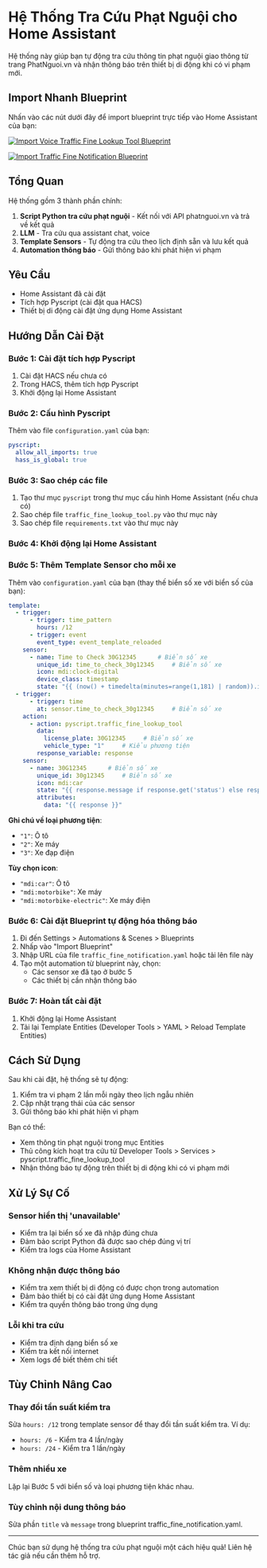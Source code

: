 # Hệ Thống Tra Cứu Phạt Nguội cho Home Assistant

Hệ thống này giúp bạn tự động tra cứu thông tin phạt nguội giao thông từ trang PhatNguoi.vn và nhận thông báo trên thiết bị di động khi có vi phạm mới.

## Import Nhanh Blueprint

Nhấn vào các nút dưới đây để import blueprint trực tiếp vào Home Assistant của bạn:

[![Import Voice Traffic Fine Lookup Tool Blueprint](https://my.home-assistant.io/badges/blueprint_import.svg)](https://my.home-assistant.io/redirect/blueprint_import/?blueprint_url=https://raw.githubusercontent.com/smarthomeblack/home-assistant/refs/heads/main/tracuuphatnguoi/traffic_fine_lookup_full_llm.yaml)

[![Import Traffic Fine Notification Blueprint](https://my.home-assistant.io/badges/blueprint_import.svg)](https://my.home-assistant.io/redirect/blueprint_import/?blueprint_url=https://raw.githubusercontent.com/smarthomeblack/home-assistant/refs/heads/main/tracuuphatnguoi/traffic_fine_notification.yaml)

## Tổng Quan

Hệ thống gồm 3 thành phần chính:
1. **Script Python tra cứu phạt nguội** - Kết nối với API phatnguoi.vn và trả về kết quả
2. **LLM** - Tra cứu qua assistant chat, voice
3. **Template Sensors** - Tự động tra cứu theo lịch định sẵn và lưu kết quả
4. **Automation thông báo** - Gửi thông báo khi phát hiện vi phạm

## Yêu Cầu

- Home Assistant đã cài đặt
- Tích hợp Pyscript (cài đặt qua HACS)
- Thiết bị di động cài đặt ứng dụng Home Assistant

## Hướng Dẫn Cài Đặt

### Bước 1: Cài đặt tích hợp Pyscript

1. Cài đặt HACS nếu chưa có
2. Trong HACS, thêm tích hợp Pyscript
3. Khởi động lại Home Assistant

### Bước 2: Cấu hình Pyscript

Thêm vào file `configuration.yaml` của bạn:

```yaml
pyscript:
  allow_all_imports: true
  hass_is_global: true
```

### Bước 3: Sao chép các file

1. Tạo thư mục `pyscript` trong thư mục cấu hình Home Assistant (nếu chưa có)
2. Sao chép file `traffic_fine_lookup_tool.py` vào thư mục này
3. Sao chép file `requirements.txt` vào thư mục này

### Bước 4: Khởi động lại Home Assistant

### Bước 5: Thêm Template Sensor cho mỗi xe

Thêm vào `configuration.yaml` của bạn (thay thế biển số xe với biển số của bạn):

```yaml
template:
  - trigger:
      - trigger: time_pattern
        hours: /12
      - trigger: event
        event_type: event_template_reloaded
    sensor:
      - name: Time to Check 30G12345      # Biển số xe
        unique_id: time_to_check_30g12345     # Biển số xe
        icon: mdi:clock-digital
        device_class: timestamp
        state: "{{ (now() + timedelta(minutes=range(1,181) | random)).isoformat() }}"
  - trigger:
      - trigger: time
        at: sensor.time_to_check_30g12345     # Biển số xe
    action:
      - action: pyscript.traffic_fine_lookup_tool
        data:
          license_plate: 30G12345     # Biển số xe
          vehicle_type: "1"     # Kiểu phương tiện
        response_variable: response
    sensor:
      - name: 30G12345      # Biển số xe
        unique_id: 30g12345     # Biển số xe
        icon: mdi:car
        state: "{{ response.message if response.get('status') else response.get('error') }}"
        attributes:
          data: "{{ response }}"
```

**Ghi chú về loại phương tiện**:
- `"1"`: Ô tô
- `"2"`: Xe máy
- `"3"`: Xe đạp điện

**Tùy chọn icon**:
- `"mdi:car"`: Ô tô
- `"mdi:motorbike"`: Xe máy
- `"mdi:motorbike-electric"`: Xe máy điện

### Bước 6: Cài đặt Blueprint tự động hóa thông báo

1. Đi đến Settings > Automations & Scenes > Blueprints
2. Nhấp vào "Import Blueprint"
3. Nhập URL của file `traffic_fine_notification.yaml` hoặc tải lên file này
4. Tạo một automation từ blueprint này, chọn:
   - Các sensor xe đã tạo ở bước 5
   - Các thiết bị cần nhận thông báo

### Bước 7: Hoàn tất cài đặt

1. Khởi động lại Home Assistant
2. Tải lại Template Entities (Developer Tools > YAML > Reload Template Entities)

## Cách Sử Dụng

Sau khi cài đặt, hệ thống sẽ tự động:

1. Kiểm tra vi phạm 2 lần mỗi ngày theo lịch ngẫu nhiên
2. Cập nhật trạng thái của các sensor
3. Gửi thông báo khi phát hiện vi phạm

Bạn có thể:
- Xem thông tin phạt nguội trong mục Entities
- Thủ công kích hoạt tra cứu từ Developer Tools > Services > pyscript.traffic_fine_lookup_tool
- Nhận thông báo tự động trên thiết bị di động khi có vi phạm mới

## Xử Lý Sự Cố

### Sensor hiển thị 'unavailable'
- Kiểm tra lại biển số xe đã nhập đúng chưa
- Đảm bảo script Python đã được sao chép đúng vị trí
- Kiểm tra logs của Home Assistant

### Không nhận được thông báo
- Kiểm tra xem thiết bị di động có được chọn trong automation
- Đảm bảo thiết bị có cài đặt ứng dụng Home Assistant
- Kiểm tra quyền thông báo trong ứng dụng

### Lỗi khi tra cứu
- Kiểm tra định dạng biển số xe
- Kiểm tra kết nối internet
- Xem logs để biết thêm chi tiết

## Tùy Chỉnh Nâng Cao

### Thay đổi tần suất kiểm tra
Sửa `hours: /12` trong template sensor để thay đổi tần suất kiểm tra. Ví dụ:
- `hours: /6` - Kiểm tra 4 lần/ngày
- `hours: /24` - Kiểm tra 1 lần/ngày

### Thêm nhiều xe
Lặp lại Bước 5 với biển số và loại phương tiện khác nhau.

### Tùy chỉnh nội dung thông báo
Sửa phần `title` và `message` trong blueprint traffic_fine_notification.yaml.

---

Chúc bạn sử dụng hệ thống tra cứu phạt nguội một cách hiệu quả! Liên hệ tác giả nếu cần thêm hỗ trợ. 
